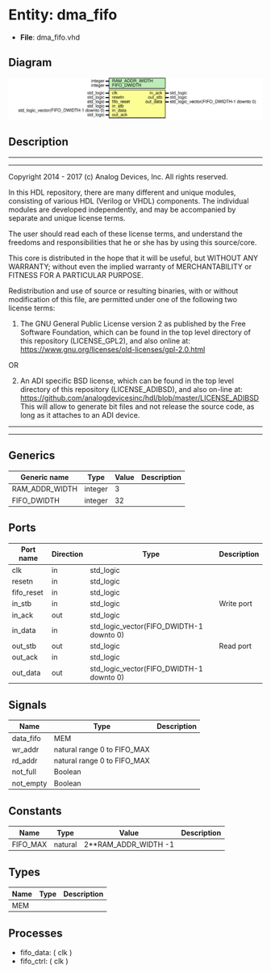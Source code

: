 # Entity: dma_fifo

- **File**: dma_fifo.vhd
## Diagram

![Diagram](dma_fifo.svg "Diagram")
## Description

 ***************************************************************************
 ***************************************************************************
 Copyright 2014 - 2017 (c) Analog Devices, Inc. All rights reserved.

 In this HDL repository, there are many different and unique modules, consisting
 of various HDL (Verilog or VHDL) components. The individual modules are
 developed independently, and may be accompanied by separate and unique license
 terms.

 The user should read each of these license terms, and understand the
 freedoms and responsibilities that he or she has by using this source/core.

 This core is distributed in the hope that it will be useful, but WITHOUT ANY
 WARRANTY; without even the implied warranty of MERCHANTABILITY or FITNESS FOR
 A PARTICULAR PURPOSE.

 Redistribution and use of source or resulting binaries, with or without modification
 of this file, are permitted under one of the following two license terms:

   1. The GNU General Public License version 2 as published by the
      Free Software Foundation, which can be found in the top level directory
      of this repository (LICENSE_GPL2), and also online at:
      <https://www.gnu.org/licenses/old-licenses/gpl-2.0.html>

 OR

   2. An ADI specific BSD license, which can be found in the top level directory
      of this repository (LICENSE_ADIBSD), and also on-line at:
      https://github.com/analogdevicesinc/hdl/blob/master/LICENSE_ADIBSD
      This will allow to generate bit files and not release the source code,
      as long as it attaches to an ADI device.

 ***************************************************************************
 ***************************************************************************
## Generics

| Generic name   | Type    | Value | Description |
| -------------- | ------- | ----- | ----------- |
| RAM_ADDR_WIDTH | integer | 3     |             |
| FIFO_DWIDTH    | integer | 32    |             |
## Ports

| Port name  | Direction | Type                                     | Description |
| ---------- | --------- | ---------------------------------------- | ----------- |
| clk        | in        | std_logic                                |             |
| resetn     | in        | std_logic                                |             |
| fifo_reset | in        | std_logic                                |             |
| in_stb     | in        | std_logic                                | Write port  |
| in_ack     | out       | std_logic                                |             |
| in_data    | in        | std_logic_vector(FIFO_DWIDTH-1 downto 0) |             |
| out_stb    | out       | std_logic                                | Read port   |
| out_ack    | in        | std_logic                                |             |
| out_data   | out       | std_logic_vector(FIFO_DWIDTH-1 downto 0) |             |
## Signals

| Name       | Type                        | Description |
| ---------- | --------------------------- | ----------- |
| data_fifo  | MEM                         |             |
| wr_addr    | natural range 0 to FIFO_MAX |             |
| rd_addr    | natural range 0 to FIFO_MAX |             |
| not_full   | Boolean                     |             |
|  not_empty | Boolean                     |             |
## Constants

| Name     | Type    | Value                 | Description |
| -------- | ------- | --------------------- | ----------- |
| FIFO_MAX | natural |  2**RAM_ADDR_WIDTH -1 |             |
## Types

| Name | Type | Description |
| ---- | ---- | ----------- |
| MEM  |      |             |
## Processes
- fifo_data: ( clk )
- fifo_ctrl: ( clk )
